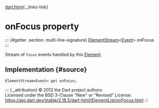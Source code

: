 [dart:html](../../dart-html/dart-html-library){._links-link}

onFocus property
================

::: {#getter .section .multi-line-signature}
[ElementStream](../elementstream-class)\<[Event](../event-class)\>
onFocus
:::

Stream of `focus` events handled by this [Element](../element-class).

Implementation {#source}
--------------

``` {.language-dart data-language="dart"}
ElementStream<Event> get onFocus;
```

::: {._attribution}
© 2012 the Dart project authors\
Licensed under the BSD 3-Clause \"New\" or \"Revised\" License.\
<https://api.dart.dev/stable/2.18.5/dart-html/ElementList/onFocus.html>
:::
